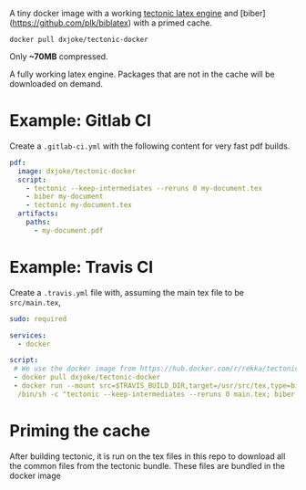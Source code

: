 A tiny docker image with a working [tectonic latex
engine](https://tectonic-typesetting.github.io/en-US/index.html) and [biber] (https://github.com/plk/biblatex) with a primed cache.

```
docker pull dxjoke/tectonic-docker
```

Only **~70MB** compressed.

A fully working latex engine. Packages that are not in the cache will be
downloaded on demand.

# Example: Gitlab CI

Create a `.gitlab-ci.yml` with the following content for very fast
pdf builds.

```yaml
pdf:
  image: dxjoke/tectonic-docker
  script:
    - tectonic --keep-intermediates --reruns 0 my-document.tex
	- biber my-document
	- tectonic my-document.tex
  artifacts:
    paths:
      - my-document.pdf
```

# Example: Travis CI
Create a `.travis.yml` file with, assuming the main tex file to be `src/main.tex`,

```yaml
sudo: required

services:
  - docker

script:
 # We use the docker image from https://hub.docker.com/r/rekka/tectonic/
 - docker pull dxjoke/tectonic-docker
 - docker run --mount src=$TRAVIS_BUILD_DIR,target=/usr/src/tex,type=bind dxjoke/tectonic-docker
  /bin/sh -c "tectonic --keep-intermediates --reruns 0 main.tex; biber main; tectonic main.tex"
```

# Priming the cache

After building tectonic, it is run on the tex files in this repo to
download all the common files from the tectonic bundle. These files are bundled in the docker image

